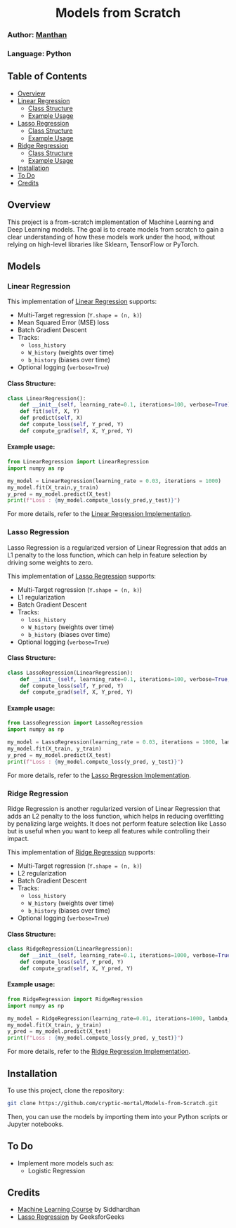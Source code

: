 <h1 align=center>Models from Scratch</h1>

### Author: [Manthan](https://github.com/cryptic-mortal)  
### Language: Python 
## Table of Contents
- [Overview](#overview)
- [Linear Regression](#linear-regression)
  - [Class Structure](#class-structure)
  - [Example Usage](#example-usage)
- [Lasso Regression](#lasso-regression)
  - [Class Structure](#class-structure-1)
  - [Example Usage](#example-usage-1)
- [Ridge Regression](#ridge-regression)
  - [Class Structure](#class-structure-2)
  - [Example Usage](#example-usage-2)
- [Installation](#installation)
- [To Do](#to-do)
- [Credits](#credits)
## Overview
This project is a from-scratch implementation of Machine Learning and Deep Learning models. The goal is to create models from scratch to gain a clear understanding of how these models work under the hood, without relying on high-level libraries like Sklearn, TensorFlow or PyTorch.
## Models
### Linear Regression
This implementation of [Linear Regression](LinearRegression.py) supports:
- Multi-Target regression (`Y.shape = (n, k)`)
- Mean Squared Error (MSE) loss
- Batch Gradient Descent
- Tracks:
  - `loss_history`
  - `W_history` (weights over time)
  - `b_history` (biases over time)
- Optional logging (`verbose=True`)

#### Class Structure:

```python
class LinearRegression():
    def __init__(self, learning_rate=0.1, iterations=100, verbose=True)
    def fit(self, X, Y)
    def predict(self, X)
    def compute_loss(self, Y_pred, Y)
    def compute_grad(self, X, Y_pred, Y)
```

#### Example usage:

```python
from LinearRegression import LinearRegression
import numpy as np 

my_model = LinearRegression(learning_rate = 0.03, iterations = 1000)
my_model.fit(X_train,y_train)
y_pred = my_model.predict(X_test)
print(f"Loss : {my_model.compute_loss(y_pred,y_test)}")
```
For more details, refer to the [Linear Regression Implementation](LR.ipynb).

### Lasso Regression
Lasso Regression is a regularized version of Linear Regression that adds an L1 penalty to the loss function, which can help in feature selection by driving some weights to zero.

This implementation of [Lasso Regression](LassoRegression.py) supports:
- Multi-Target regression (`Y.shape = (n, k)`)
- L1 regularization
- Batch Gradient Descent
- Tracks:
  - `loss_history`
  - `W_history` (weights over time)
  - `b_history` (biases over time)
- Optional logging (`verbose=True`)

#### Class Structure:

```python
class LassoRegression(LinearRegression):
    def __init__(self, learning_rate=0.1, iterations=100, verbose=True, lambda_=0.1)
    def compute_loss(self, Y_pred, Y)
    def compute_grad(self, X, Y_pred, Y)
```
#### Example usage:

```python
from LassoRegression import LassoRegression
import numpy as np

my_model = LassoRegression(learning_rate = 0.03, iterations = 1000, lambda_=0.1)
my_model.fit(X_train, y_train)
y_pred = my_model.predict(X_test)
print(f"Loss : {my_model.compute_loss(y_pred, y_test)}")
```
For more details, refer to the [Lasso Regression Implementation](Lasso.ipynb).
### Ridge Regression
Ridge Regression is another regularized version of Linear Regression that adds an L2 penalty to the loss function, which helps in reducing overfitting by penalizing large weights. It does not perform feature selection like Lasso but is useful when you want to keep all features while controlling their impact.

This implementation of [Ridge Regression](RidgeRegression.py) supports:
- Multi-Target regression (`Y.shape = (n, k)`)
- L2 regularization
- Batch Gradient Descent
- Tracks:
  - `loss_history`
  - `W_history` (weights over time)
  - `b_history` (biases over time)
- Optional logging (`verbose=True`)

#### Class Structure:

```python
class RidgeRegression(LinearRegression):
    def __init__(self, learning_rate=0.1, iterations=1000, verbose=True, lambda_=0.1)
    def compute_loss(self, Y_pred, Y)
    def compute_grad(self, X, Y_pred, Y)
```
#### Example usage:
```python
from RidgeRegression import RidgeRegression
import numpy as np

my_model = RidgeRegression(learning_rate=0.01, iterations=1000, lambda_=0.1)
my_model.fit(X_train, y_train)
y_pred = my_model.predict(X_test)
print(f"Loss : {my_model.compute_loss(y_pred, y_test)}")
```
For more details, refer to the [Ridge Regression Implementation](RR.ipynb).
## Installation
To use this project, clone the repository:
```bash
git clone https://github.com/cryptic-mortal/Models-from-Scratch.git
```
Then, you can use the models by importing them into your Python scripts or Jupyter notebooks.

## To Do
- Implement more models such as:
  - Logistic Regression

## Credits
- [Machine Learning Course](https://www.youtube.com/playlist?list=PLfFghEzKVmjsNtIRwErklMAN8nJmebB0I) by Siddhardhan
- [Lasso Regression](https://www.geeksforgeeks.org/machine-learning/what-is-lasso-regression/) by GeeksforGeeks